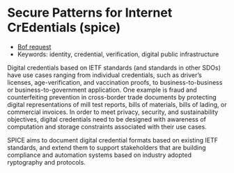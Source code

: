 # Secure Patterns for Internet CrEdentials (spice)

* [Bof request](https://datatracker.ietf.org/doc/bofreq-prorock-secure-patterns-for-internet-credentials-spice/)
* Keywords: identity, credential, verification, digital public infrastructure


Digital credentials based on IETF standards (and standards in other SDOs) have use cases ranging from individual credentials, such as driver’s licenses, age-verification, and vaccination proofs, to business-to-business or business-to-government application. One example is fraud and counterfeiting prevention in cross-border trade documents by protecting digital representations of mill test reports, bills of materials, bills of lading, or commercial invoices. In order to meet privacy, security, and sustainability objectives, digital credentials need to be designed with awareness of computation and storage constraints associated with their use cases.

SPICE aims to document digital credential formats based on existing  IETF standards, and extend them to support stakeholders that are building compliance and automation systems based on industry adopted ryptography and protocols.
    
    

